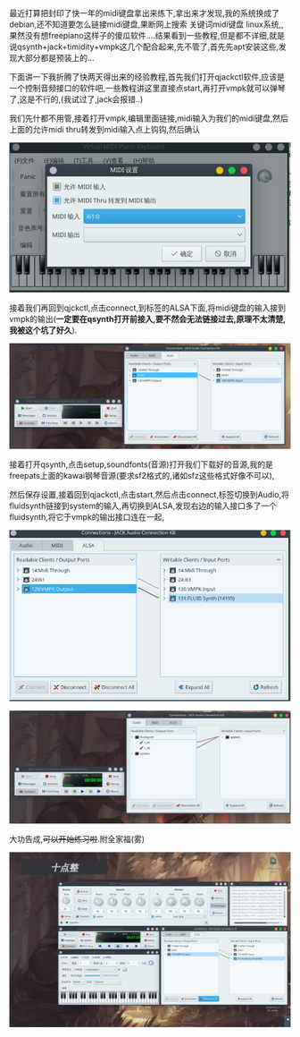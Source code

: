 
最近打算把封印了快一年的midi键盘拿出来练下,拿出来才发现,我的系统换成了debian,还不知道要怎么链接midi键盘,果断网上搜索 关键词midi键盘 linux系统,,果然没有想freepiano这样子的傻瓜软件....结果看到一些教程,但是都不详细,就是说qsynth+jack+timidity+vmpk这几个配合起来,先不管了,首先先apt安装这些,发现大部分都是预装上的...

下面讲一下我折腾了快两天得出来的经验教程,首先我们打开qjackctl软件,应该是一个控制音频接口的软件吧,一些教程讲这里直接点start,再打开vmpk就可以弹琴了,这是不行的,(我试过了,jack会报错..)

我们先什都不用管,接着打开vmpk,编辑里面链接,midi输入为我们的midi键盘,然后上面的允许midi thru转发到midi输入点上钩钩,然后确认

![ ](/img/midi/1.png)

接着我们再回到qjckctl,点击connect,到标签的ALSA下面,将midi键盘的输入接到vmpk的输出(**一定要在qsynth打开前接入,要不然会无法链接过去,原理不太清楚,我被这个坑了好久**).

![ ](/img/midi/2.png)

 接着打开qsynth,点击setup,soundfonts(音源)打开我们下载好的音源,我的是freepats上面的kawai钢琴音源(要求sf2格式的,诸如sfz这些格式好像不可以),

 然后保存设置,接着回到qjackctl,点击start,然后点击connect,标签切换到Audio,将fluidsynth链接到system的输入,再切换到ALSA,发现右边的输入接口多了一个fluidsynth,将它于vmpk的输出接口连在一起,

![ ](/img/midi/4.png)

![ ](/img/midi/5.png)

大功告成,~~可以开始练习啦~~.附全家福(雾)

![ ](/img/midi/6.png)